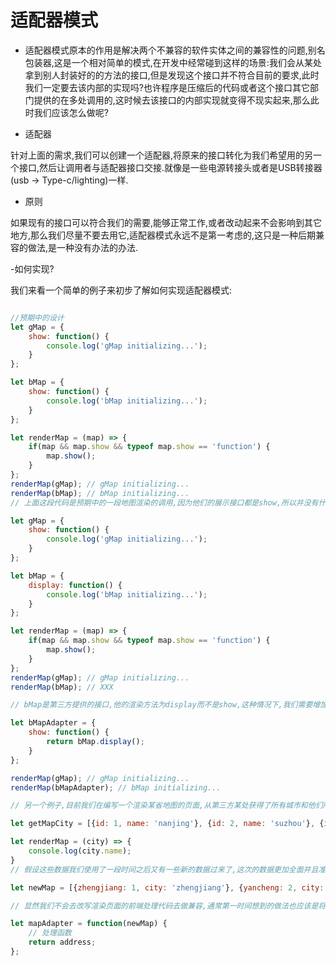# 适配器模式

- 适配器模式原本的作用是解决两个不兼容的软件实体之间的兼容性的问题,别名包装器,这是一个相对简单的模式,在开发中经常碰到这样的场景:我们会从某处拿到别人封装好的的方法的接口,但是发现这个接口并不符合目前的要求,此时我们一定要去该内部的实现吗?也许程序是压缩后的代码或者这个接口其它部门提供的在多处调用的,这时候去该接口的内部实现就变得不现实起来,那么此时我们应该怎么做呢?

- 适配器

针对上面的需求,我们可以创建一个适配器,将原来的接口转化为我们希望用的另一个接口,然后让调用者与适配器接口交接.就像是一些电源转接头或者是USB转接器(usb -> Type-c/lighting)一样.

- 原则

如果现有的接口可以符合我们的需要,能够正常工作,或者改动起来不会影响到其它地方,那么我们尽量不要去用它,适配器模式永远不是第一考虑的,这只是一种后期兼容的做法,是一种没有办法的办法.

-如何实现?

我们来看一个简单的例子来初步了解如何实现适配器模式:

```js

//预期中的设计
let gMap = {
    show: function() {
        console.log('gMap initializing...');
    }
};

let bMap = {
    show: function() {
        console.log('bMap initializing...');
    }
};

let renderMap = (map) => {
    if(map && map.show && typeof map.show == 'function') {
        map.show();
    }
};
renderMap(gMap); // gMap initializing...
renderMap(bMap); // bMap initializing...
// 上面这段代码是预期中的一段地图渲染的调用,因为他们的展示接口都是show,所以并没有什么问题,但是如果bMap是第三方的接口,并且他的渲染函数时display呢?

let gMap = {
    show: function() {
        console.log('gMap initializing...');
    }
};

let bMap = {
    display: function() {
        console.log('bMap initializing...');
    }
};

let renderMap = (map) => {
    if(map && map.show && typeof map.show == 'function') {
        map.show();
    }
};
renderMap(gMap); // gMap initializing...
renderMap(bMap); // XXX

// bMap是第三方提供的接口,他的渲染方法为display而不是show,这种情况下,我们需要增加一个bMapAdapter来解决问题

let bMapAdapter = {
    show: function() {
        return bMap.display();
    }
};

renderMap(gMap); // gMap initializing...
renderMap(bMapAdapter); // bMap initializing...

```

```js
// 另一个例子,目前我们在编写一个渲染某省地图的页面,从第三方某处获得了所有城市和他们所对应的ID,并且成功渲染到页面

let getMapCity = [{id: 1, name: 'nanjing'}, {id: 2, name: 'suzhou'}, {id: 3,name: 'wuxi'}];

let renderMap = (city) => {
    console.log(city.name);
}
// 假设这些数据我们使用了一段时间之后又有一些新的数据过来了,这次的数据更加全面并且准确,但是新数据的接口与老数据的并不一致,如下

let newMap = [{zhengjiang: 1, city: 'zhengjiang'}, {yancheng: 2, city: 'yancheng'}, {xuzhou: 3, city: 'xuzhou'}];

// 显然我们不会去改写渲染页面的前端处理代码去做兼容,通常第一时间想到的做法也应该是将新的数据转换成老数据的格式并且拼接起来重新输出为一个新的地图对象.

let mapAdapter = function(newMap) {
    // 处理函数
    return address;
};

```